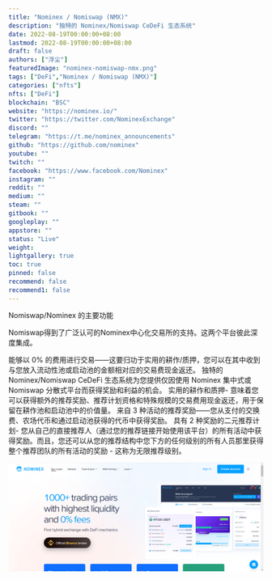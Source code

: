 ```yaml
---
title: "Nominex / Nomiswap (NMX)"
description: "独特的 Nominex/Nomiswap CeDeFi 生态系统"
date: 2022-08-19T00:00:00+08:00
lastmod: 2022-08-19T00:00:00+08:00
draft: false
authors: ["浮尘"]
featuredImage: "nominex-nomiswap-nmx.png"
tags: ["DeFi","Nominex / Nomiswap (NMX)"]
categories: ["nfts"]
nfts: ["DeFi"]
blockchain: "BSC"
website: "https://nominex.io/"
twitter: "https://twitter.com/NominexExchange"
discord: ""
telegram: "https://t.me/nominex_announcements"
github: "https://github.com/nominex"
youtube: ""
twitch: ""
facebook: "https://www.facebook.com/Nominex"
instagram: ""
reddit: ""
medium: ""
steam: ""
gitbook: ""
googleplay: ""
appstore: ""
status: "Live"
weight: 
lightgallery: true
toc: true
pinned: false
recommend: false
recommend1: false
---
```

Nomiswap/Nominex 的主要功能

Nomiswap得到了广泛认可的Nominex中心化交易所的支持。这两个平台彼此深度集成。

能够以 0% 的费用进行交易——这要归功于实用的耕作/质押，您可以在其中收到与您放入流动性池或启动池的金额相对应的交易费现金返还。
独特的 Nominex/Nomiswap CeDeFi 生态系统为您提供仅因使用 Nominex 集中式或 Nomiswap 分散式平台而获得奖励和利益的机会。
实用的耕作和质押- 意味着您可以获得额外的推荐奖励、推荐计划资格和特殊规模的交易费用现金返还，用于保留在耕作池和启动池中的价值量。
来自 3 种活动的推荐奖励——您从支付的交换费、农场代币和通过启动池获得的代币中获得奖励。
具有 2 种奖励的二元推荐计划- 您从自己的直接推荐人（通过您的推荐链接开始使用该平台）的所有活动中获得奖励。而且，您还可以从您的推荐结构中您下方的任何级别的所有人员那里获得整个推荐团队的所有活动的奖励 - 这称为无限推荐级别。

![1](1564641623.png)